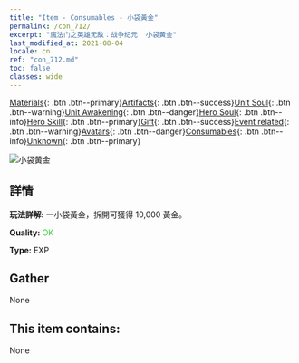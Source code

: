 ```yaml
---
title: "Item - Consumables - 小袋黃金"
permalink: /con_712/
excerpt: "魔法门之英雄无敌：战争纪元  小袋黃金"
last_modified_at: 2021-08-04
locale: cn
ref: "con_712.md"
toc: false
classes: wide
---
```

 [Materials](/ItemsCN/){: .btn .btn--primary}[Artifacts](/ItemsCN/Artifacts/){: .btn .btn--success}[Unit Soul](/ItemsCN/UnitSoul/){: .btn .btn--warning}[Unit Awakening](/ItemsCN/UnitAwakening/){: .btn .btn--danger}[Hero Soul](/ItemsCN/HeroSoul/){: .btn .btn--info}[Hero Skill](/ItemsCN/HeroSkill/){: .btn .btn--primary}[Gift](/ItemsCN/Gift/){: .btn .btn--success}[Event related](/ItemsCN/Events/){: .btn .btn--warning}[Avatars](/ItemsCN/Avatars/){: .btn .btn--danger}[Consumables](/ItemsCN/Consumables/){: .btn .btn--info}[Unknown](/ItemsCN/Unknown/){: .btn .btn--primary}

 ![小袋黃金](/images/t/i_510.png)

## 詳情
 **玩法詳解:** 一小袋黃金，拆開可獲得 10,000 黃金。

 **Quality:** <span style="color: #32CD32">OK</span>

 **Type:** EXP

## Gather

  None

## This item contains:

  None

